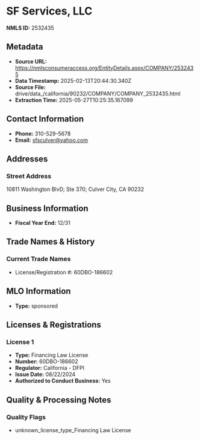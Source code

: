 # SF Services, LLC

**NMLS ID:** 2532435

## Metadata
- **Source URL:** https://nmlsconsumeraccess.org/EntityDetails.aspx/COMPANY/2532435
- **Data Timestamp:** 2025-02-13T20:44:30.340Z
- **Source File:** drive/data_/california/90232/COMPANY/COMPANY_2532435.html
- **Extraction Time:** 2025-05-27T10:25:35.167099

## Contact Information
- **Phone:** 310-529-5678
- **Email:** sfsculver@yahoo.com

## Addresses
### Street Address
10811 Washington BlvD; Ste 370; Culver City, CA 90232

## Business Information
- **Fiscal Year End:** 12/31

## Trade Names & History
### Current Trade Names
- License/Registration #: 60DBO-186602

## MLO Information
- **Type:** sponsored

## Licenses & Registrations

### License 1
- **Type:** Financing Law License
- **Number:** 60DBO-186602
- **Regulator:** California - DFPI
- **Issue Date:** 08/22/2024
- **Authorized to Conduct Business:** Yes

## Quality & Processing Notes
### Quality Flags
- unknown_license_type_Financing Law License
